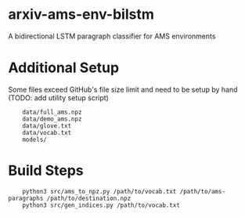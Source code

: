 # arxiv-ams-env-bilstm
A bidirectional LSTM paragraph classifier for AMS environments

# Additional Setup
Some files exceed GitHub's file size limit and need to be setup by hand (TODO: add utility setup script)
```
	data/full_ams.npz
	data/demo_ams.npz
	data/glove.txt
	data/vocab.txt
	models/
```

# Build Steps
```
	python3 src/ams_to_npz.py /path/to/vocab.txt /path/to/ams-paragraphs /path/to/destination.npz
	python3 src/gen_indices.py /path/to/vocab.txt

```